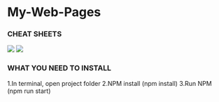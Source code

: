 # My-Web-Pages

### CHEAT SHEETS

<image src="/Cheat-sheet-1.jpg"/>
<image src="/Cheat-sheet-2.jpg"/>

### WHAT YOU NEED TO INSTALL

1.In terminal, open project folder
2.NPM install (npm install)
3.Run NPM (npm run start)
